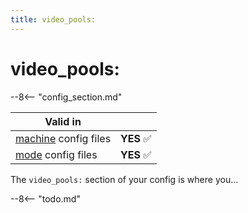 ```yaml
---
title: video_pools:
---
```


# video_pools:


--8<-- "config_section.md"

| Valid in | |
|-----|:----:|
|[machine](instructions/machine_config.md) config files |**YES** :white_check_mark:|
|[mode](instructions/mode_config.md) config files|**YES** :white_check_mark:|

The `video_pools:` section of your config is where you...

--8<-- "todo.md"
